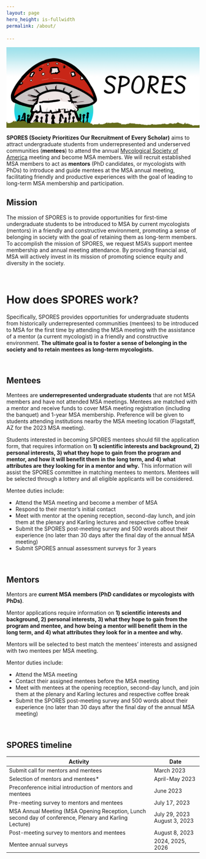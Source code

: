```yaml
---
layout: page
hero_height: is-fullwidth
permalink: /about/

---
```


![](/assets/site_images/spores_b.jpg)

**SPORES (Society Prioritizes Our Recruitment of Every Scholar)** aims to attract undergraduate students from underrepresented and underserved communities (**mentees**) to attend the annual [Mycological Society of America](https://msafungi.org/) meeting and become MSA members. We will recruit established MSA members to act as **mentors** (PhD candidates, or mycologists with PhDs) to introduce and guide mentees at the MSA annual meeting, facilitating friendly and productive experiences with the goal of leading to long-term MSA membership and participation.  

## Mission  

The mission of SPORES is to provide opportunities for first-time undergraduate students to be introduced to MSA by current mycologists (mentors) in a friendly and constructive environment, promoting a sense of belonging in society with the goal of retaining them as long-term members. To accomplish the mission of SPORES, we request MSA’s support mentee membership and annual meeting attendance. By providing financial aid, MSA will actively invest in its mission of promoting science equity and diversity in the society. 

<br>

# How does SPORES work?

Specifically, SPORES provides opportunities for undergraduate students from historically underrepresented communities (mentees) to be introduced to MSA for the first time by attending the MSA meeting with the assistance of a mentor (a current mycologist) in a friendly and constructive environment. **The ultimate goal is to foster a sense of belonging in the society and to retain mentees as long-term mycologists.**
 
<br>

## Mentees

Mentees are **underrepresented undergraduate students** that are not MSA members and have not attended MSA meetings. Mentees are matched with a mentor and receive funds to cover MSA meeting registration (including the banquet) and 1-year MSA membership. Preference will be given to students attending institutions nearby the MSA meeting location (Flagstaff, AZ for the 2023 MSA meeting).

Students interested in becoming SPORES mentees should fill the application form, that requires information on **1) scientific interests and background, 2) personal interests, 3) what they hope to gain from the program and mentor, and how it will benefit them in the long term, and 4) what attributes are they looking for in a mentor and why.** This information will assist the SPORES committee in matching mentees to mentors. Mentees will be selected through a lottery and all eligible applicants will be considered.
 
Mentee duties include:

- Attend the MSA meeting and become a member of MSA
- Respond to their mentor’s initial contact
- Meet with mentor at the opening reception, second-day lunch, and join them at the plenary and Karling lectures and respective coffee break
- Submit the SPORES post-meeting survey and 500 words about their experience (no later than 30 days after the final day of the annual MSA meeting)
- Submit SPORES annual assessment surveys for 3 years
 
<br>

## Mentors

Mentors are **current MSA members (PhD candidates or mycologists with PhDs)**.

Mentor applications require information on **1) scientific interests and background, 2) personal interests, 3) what they hope to gain from the program and mentee, and how being a mentor will benefit them in the long term, and 4) what attributes they look for in a mentee and why.** 

Mentors will be selected to best match the mentees’ interests and assigned with two mentees per MSA meeting.
 
Mentor duties include:

- Attend the MSA meeting
- Contact their assigned mentees before the MSA meeting
- Meet with mentees at the opening reception, second-day lunch, and join them at the plenary and Karling lectures and respective coffee break
- Submit the SPORES post-meeting survey and 500 words about their experience (no later than 30 days after the final day of the annual MSA meeting)

<br>

## SPORES timeline


| Activity                                                                                                   | Date                         |
|------------------------------------------------------------------------------------------------------------|------------------------------|
| Submit call for mentors and mentees                                                                        | March 2023                   |
| Selection of mentors and mentees*                                                                          | April-May 2023               |
| Preconference initial introduction of mentors and mentees                                                  | June 2023                    |
| Pre-meeting survey to mentors and mentees                                                                  | July 17, 2023                |
| MSA Annual Meeting  (MSA Opening Reception, Lunch second day of conference, Plenary and Karling Lecture)   | July 29, 2023 August 3, 2023 |
| Post-meeting survey to mentors and mentees                                                                 | August 8, 2023               |
| Mentee annual surveys                                                                                      | 2024, 2025, 2026             |
